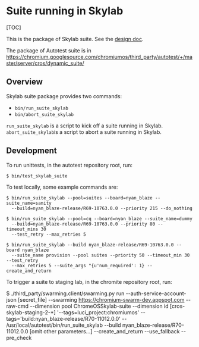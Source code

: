 # Suite running in Skylab

[TOC]

This is the package of Skylab suite. See the [design
doc](http://goto.google.com/chromeos-skylab-suites).

The package of Autotest suite is in
https://chromium.googlesource.com/chromiumos/third_party/autotest/+/master/server/cros/dynamic_suite/

## Overview

Skylab suite package provides two commands:

- `bin/run_suite_skylab`
- `bin/abort_suite_skylab`

`run_suite_skylab` is a script to kick off a suite running in Skylab.
`abort_suite_skylab`is a script to abort a suite running in Skylab.

## Development

To run unittests, in the autotest repository root, run:

    $ bin/test_skylab_suite

To test locally, some example commands are:

    $ bin/run_suite_skylab --pool=suites --board=nyan_blaze --suite_name=sanity
      --build=nyan_blaze-release/R69-10763.0.0 --priority 215 --do_nothing

    $ bin/run_suite_skylab --pool=cq --board=nyan_blaze --suite_name=dummy
      --build=nyan_blaze-release/R69-10763.0.0 --priority 80 --timeout_mins 30
      --test_retry --max_retries 5

    $ bin/run_suite_skylab --build nyan_blaze-release/R69-10763.0.0 --board nyan_blaze
      --suite_name provision --pool suites --priority 50 --timeout_min 30 --test_retry
      --max_retries 5 --suite_args "{u'num_required': 1} --create_and_return

To trigger a suite to staging lab, in the chromite repository root, run:

   $ ./third_party/swarming.client/swarming.py run --auth-service-account-json [secret_file]
     --swarming https://chromium-swarm-dev.appspot.com --raw-cmd
     --dimension pool ChromeOSSkylab-suite --dimension id [cros-skylab-staging-2-*]
     '--tags=luci_project:chromiumos' --tags='build:nyan_blaze-release/R70-11012.0.0' --
     /usr/local/autotest/bin/run_suite_skylab --build nyan_blaze-release/R70-11012.0.0
     [omit other parameters...] --create_and_return --use_fallback --pre_check
